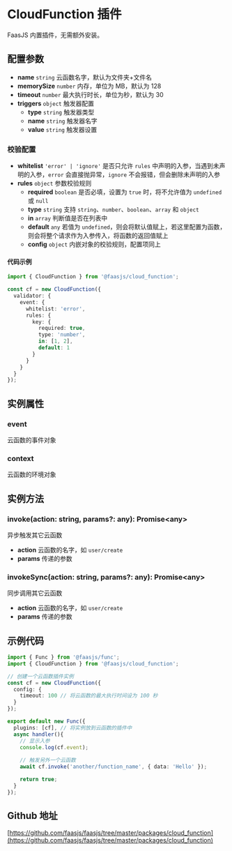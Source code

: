 # CloudFunction 插件

FaasJS 内置插件，无需额外安装。

## 配置参数

- **name** `string` 云函数名字，默认为文件夹+文件名
- **memorySize** `number` 内存，单位为 MB，默认为 128
- **timeout** `number` 最大执行时长，单位为秒，默认为 30
- **triggers** `object` 触发器配置
  - **type** `string` 触发器类型
  - **name** `string` 触发器名字
  - **value** `string` 触发器设置

### 校验配置

- **whitelist** `'error' | 'ignore'` 是否只允许 `rules` 中声明的入参，当遇到未声明的入参，`error` 会直接抛异常，`ignore` 不会报错，但会删除未声明的入参
- **rules** `object` 参数校验规则
  - **required** `boolean` 是否必填，设置为 `true` 时，将不允许值为 `undefined` 或 `null`
  - **type** `string` 支持 `string`、`number`、`boolean`、`array` 和 `object`
  - **in** `array` 判断值是否在列表中
  - **default** `any` 若值为 `undefined`，则会将默认值赋上，若这里配置为函数，则会将整个请求作为入参传入，将函数的返回值赋上
  - **config** `object` 内嵌对象的校验规则，配置项同上

#### 代码示例

```typescript
import { CloudFunction } from '@faasjs/cloud_function';

const cf = new CloudFunction({
  validator: {
    event: {
      whitelist: 'error',
      rules: {
        key: {
          required: true,
          type: 'number',
          in: [1, 2],
          default: 1
        }
      }
    }
  }
});
```

## 实例属性

### event

云函数的事件对象

### context

云函数的环境对象

## 实例方法

### invoke(action: string, params?: any): Promise\<any\>

异步触发其它云函数

- **action** 云函数的名字，如 `user/create`
- **params** 传递的参数

### invokeSync(action: string, params?: any): Promise\<any\>

同步调用其它云函数

- **action** 云函数的名字，如 `user/create`
- **params** 传递的参数

## 示例代码

```typescript
import { Func } from '@faasjs/func';
import { CloudFunction } from '@faasjs/cloud_function';

// 创建一个云函数插件实例
const cf = new CloudFunction({
  config: {
    timeout: 100 // 将云函数的最大执行时间设为 100 秒
  }
});

export default new Func({
  plugins: [cf], // 将实例放到云函数的插件中
  async handler(){
    // 显示入参
    console.log(cf.event);
    
    // 触发另外一个云函数
    await cf.invoke('another/function_name', { data: 'Hello' });

    return true;
  }
});
```

## Github 地址

[https://github.com/faasjs/faasjs/tree/master/packages/cloud_function](https://github.com/faasjs/faasjs/tree/master/packages/cloud_function)
